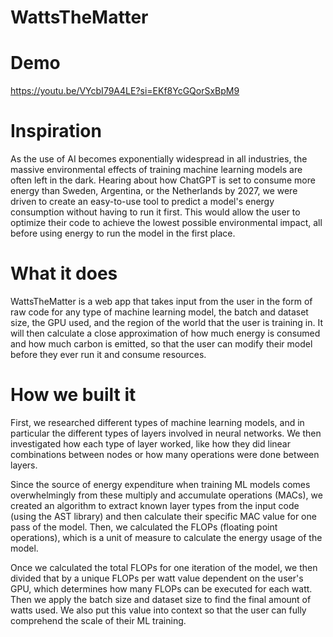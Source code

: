# WattsTheMatter

# Demo
https://youtu.be/VYcbI79A4LE?si=EKf8YcGQorSxBpM9

# Inspiration
As the use of AI becomes exponentially widespread in all industries, the massive environmental effects of training machine learning models are often left in the dark. Hearing about how ChatGPT is set to consume more energy than Sweden, Argentina, or the Netherlands by 2027, we were driven to create an easy-to-use tool to predict a model's energy consumption without having to run it first. This would allow the user to optimize their code to achieve the lowest possible environmental impact, all before using energy to run the model in the first place.

# What it does
WattsTheMatter is a web app that takes input from the user in the form of raw code for any type of machine learning model, the batch and dataset size, the GPU used, and the region of the world that the user is training in. It will then calculate a close approximation of how much energy is consumed and how much carbon is emitted, so that the user can modify their model before they ever run it and consume resources.

# How we built it
First, we researched different types of machine learning models, and in particular the different types of layers involved in neural networks. We then investigated how each type of layer worked, like how they did linear combinations between nodes or how many operations were done between layers.

Since the source of energy expenditure when training ML models comes overwhelmingly from these multiply and accumulate operations (MACs), we created an algorithm to extract known layer types from the input code (using the AST library) and then calculate their specific MAC value for one pass of the model. Then, we calculated the FLOPs (floating point operations), which is a unit of measure to calculate the energy usage of the model.

Once we calculated the total FLOPs for one iteration of the model, we then divided that by a unique FLOPs per watt value dependent on the user's GPU, which determines how many FLOPs can be executed for each watt. Then we apply the batch size and dataset size to find the final amount of watts used. We also put this value into context so that the user can fully comprehend the scale of their ML training.


